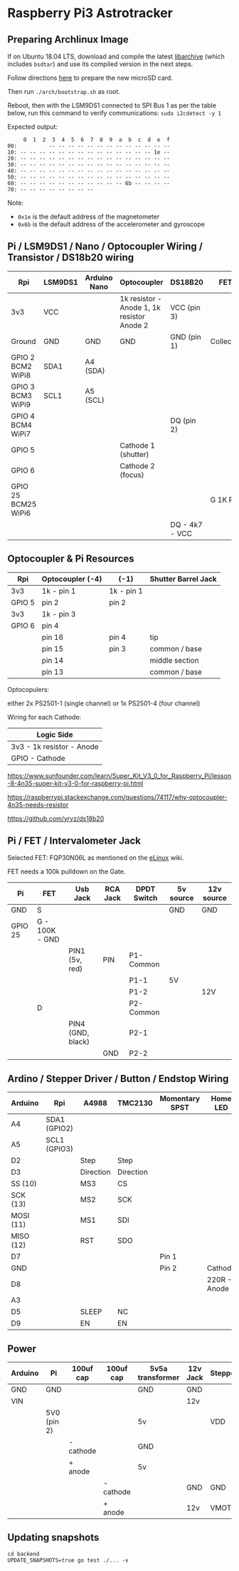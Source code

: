 # Raspberry Pi3 Astrotracker

## Preparing Archlinux Image

If on Ubuntu 18.04 LTS, download and compile the latest [libarchive](https://www.libarchive.de/) (which includes `bsdtar`) and use its compiled version in the next steps.

Follow directions [here](https://archlinuxarm.org/platforms/armv8/broadcom/raspberry-pi-3#installation) to prepare the new microSD card.

Then run `./arch/bootstrap.sh` as root.

Reboot, then with the LSM9DS1 connected to SPI Bus 1 as per the table below, run this command to verify communications: `sudo i2cdetect -y 1`

Expected output:

```
     0  1  2  3  4  5  6  7  8  9  a  b  c  d  e  f
00:          -- -- -- -- -- -- -- -- -- -- -- -- --
10: -- -- -- -- -- -- -- -- -- -- -- -- -- -- 1e --
20: -- -- -- -- -- -- -- -- -- -- -- -- -- -- -- --
30: -- -- -- -- -- -- -- -- -- -- -- -- -- -- -- --
40: -- -- -- -- -- -- -- -- -- -- -- -- -- -- -- --
50: -- -- -- -- -- -- -- -- -- -- -- -- -- -- -- --
60: -- -- -- -- -- -- -- -- -- -- -- 6b -- -- -- --
70: -- -- -- -- -- -- -- --
```

Note:

- `0x1e` is the default address of the magnetometer
- `0x6b` is the default address of the accelerometer and gyroscope

## Pi / LSM9DS1 / Nano / Optocoupler Wiring / Transistor / DS18b20 wiring

| Rpi                         | LSM9DS1 | Arduino Nano | Optocoupler                                | DS18B20        | FET       |
| --------------------------- | ------- | ------------ | ------------------------------------------ | -------------- | --------- |
| 3v3                         | VCC     |              | 1k resistor - Anode 1, 1k resistor Anode 2 | VCC (pin 3)    |           |
| Ground                      | GND     | GND          | GND                                        | GND (pin 1)    | Collector |
| GPIO 2<br/>BCM2<br/>WiPi8   | SDA1    | A4 (SDA)     |                                            |                |           |
| GPIO 3<br/>BCM3<br/>WiPi9   | SCL1    | A5 (SCL)     |                                            |                |           |
| GPIO 4<br/>BCM4<br/>WiPi7   |         |              |                                            | DQ (pin 2)     |           |
| GPIO 5                      |         |              | Cathode 1 (shutter)                        |                |           |
| GPIO 6                      |         |              | Cathode 2 (focus)                          |                |           |
| GPIO 25<br/>BCM25<br/>WiPi6 |         |              |                                            |                | G 1K PD   |
|                             |         |              |                                            | DQ - 4k7 - VCC |           |

## Optocoupler & Pi Resources

| Rpi    | Optocoupler (-4) | (-1)       | Shutter Barrel Jack |
| ------ | ---------------- | ---------- | ------------------- |
| 3v3    | 1k - pin 1       | 1k - pin 1 |                     |
| GPIO 5 | pin 2            | pin 2      |                     |
| 3v3    | 1k - pin 3       |            |                     |
| GPIO 6 | pin 4            |            |                     |
|        | pin 16           | pin 4      | tip                 |
|        | pin 15           | pin 3      | common / base       |
|        | pin 14           |            | middle section      |
|        | pin 13           |            | common / base       |

Optocopulers:

either 2x PS2501-1 (single channel)
or 1x PS2501-4 (four channel)

Wiring for each Cathode:

| Logic Side                |
| ------------------------- |
| 3v3 - 1k resistor - Anode |
| GPIO - Cathode            |

https://www.sunfounder.com/learn/Super_Kit_V3_0_for_Raspberry_Pi/lesson-8-4n35-super-kit-v3-0-for-raspberry-pi.html

https://raspberrypi.stackexchange.com/questions/74117/why-optocoupler-4n35-needs-resistor

https://github.com/yryz/ds18b20

## Pi / FET / Intervalometer Jack

Selected FET: FQP30N06L as mentioned on the [eLinux](https://elinux.org/RPi_GPIO_Interface_Circuits#Using_a_FET) wiki.

FET needs a 100k pulldown on the Gate.

| Pi      | FET            | Usb Jack          | RCA Jack | DPDT Switch | 5v source | 12v source |
| ------- | -------------- | ----------------- | -------- | ----------- | --------- | ---------- |
| GND     | S              |                   |          |             | GND       | GND        |
| GPIO 25 | G - 100K - GND |                   |          |             |           |            |
|         |                | PIN1 (5v, red)    | PIN      | P1-Common   |           |            |
|         |                |                   |          | P1-1        | 5V        |            |
|         |                |                   |          | P1-2        |           | 12V        |
|         | D              |                   |          | P2-Common   |           |            |
|         |                | PIN4 (GND, black) |          | P2-1        |           |            |
|         |                |                   | GND      | P2-2        |           |            |

## Ardino / Stepper Driver / Button / Endstop Wiring

| Arduino   | Rpi          | A4988     | TMC2130   | Momentary SPST | Home LED     | Endstop |
| --------- | ------------ | --------- | --------- | -------------- | ------------ | ------- |
| A4        | SDA1 (GPIO2) |           |           |                |              |         |
| A5        | SCL1 (GPIO3) |           |           |                |              |         |
| D2        |              | Step      | Step      |                |              |         |
| D3        |              | Direction | Direction |                |              |         |
| SS (10)   |              | MS3       | CS        |                |              |         |
| SCK (13)  |              | MS2       | SCK       |                |              |         |
| MOSI (11) |              | MS1       | SDI       |                |              |         |
| MISO (12) |              | RST       | SDO       |                |              |         |
| D7        |              |           |           | Pin 1          |              |         |
| GND       |              |           |           | Pin 2          | Cathode      | NO      |
| D8        |              |           |           |                | 220R - Anode |         |
| A3        |              |           |           |                |              | C       |
| D5        |              | SLEEP     | NC        |                |              |         |
| D9        |              | EN        | EN        |                |              |         |

## Power

| Arduino | Pi          | 100uf cap | 100uf cap | 5v5a transformer | 12v Jack | Stepper |
| ------- | ----------- | --------- | --------- | ---------------- | -------- | ------- |
| GND     | GND         |           |           | GND              | GND      |         |
| VIN     |             |           |           |                  | 12v      |         |
|         | 5V0 (pin 2) |           |           | 5v               |          | VDD     |
|         |             | - cathode |           | GND              |          |         |
|         |             | + anode   |           | 5v               |          |         |
|         |             |           | - cathode |                  | GND      | GND     |
|         |             |           | + anode   |                  | 12v      | VMOT    |

## Updating snapshots

```
cd backend
UPDATE_SNAPSHOTS=true go test ./... -v
```
